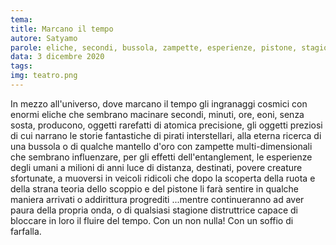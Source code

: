 ```yaml
---
tema:
title: Marcano il tempo
autore: Satyamo
parole: eliche, secondi, bussola, zampette, esperienze, pistone, stagione, fluire
data: 3 dicembre 2020
tags: 
img: teatro.png
---
```

In mezzo all'universo, dove marcano il tempo gli ingranaggi cosmici con enormi eliche che sembrano macinare secondi, minuti, ore, eoni, senza sosta, producono, oggetti rarefatti di atomica precisione, gli oggetti preziosi di cui narrano le storie fantastiche di pirati interstellari, alla eterna ricerca di una bussola o di qualche mantello d'oro con zampette multi-dimensionali che sembrano influenzare, per gli effetti dell'entanglement, le esperienze degli umani a milioni di anni luce di distanza, destinati, povere creature sfortunate, a muoversi in veicoli ridicoli che dopo la scoperta della ruota e della strana teoria dello scoppio e del pistone li farà sentire in qualche maniera arrivati o addirittura progrediti ...mentre continueranno ad aver paura della propria onda, o di qualsiasi stagione distruttrice capace di bloccare in loro il fluire del tempo. Con un non nulla!  Con un soffio di farfalla.  
